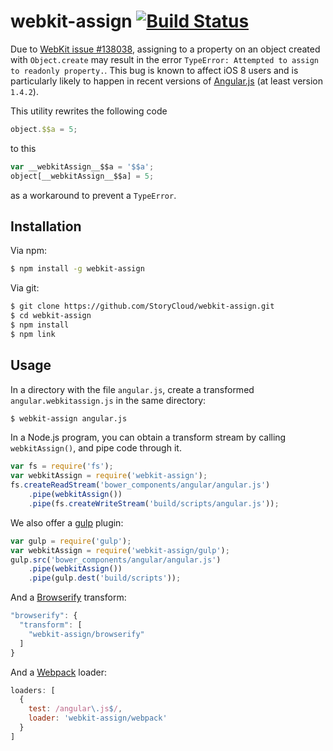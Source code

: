 # webkit-assign [![Build Status](https://travis-ci.org/StoryCloud/webkit-assign.svg?branch=master)](https://travis-ci.org/StoryCloud/webkit-assign)

Due to [WebKit issue #138038][], assigning to a property on an object created
with `Object.create` may result in the error `TypeError: Attempted to assign to
readonly property.`. This bug is known to affect iOS 8 users and is particularly
likely to happen in recent versions of [Angular.js][] (at least version
`1.4.2`).

This utility rewrites the following code

```js
object.$$a = 5;
```

to this

```js
var __webkitAssign__$$a = '$$a';
object[__webkitAssign__$$a] = 5;
```

as a workaround to prevent a `TypeError`.

## Installation

Via npm:

```bash
$ npm install -g webkit-assign
```

Via git:

```bash
$ git clone https://github.com/StoryCloud/webkit-assign.git
$ cd webkit-assign
$ npm install
$ npm link
```

## Usage

In a directory with the file `angular.js`, create a transformed
`angular.webkitassign.js` in the same directory:

```bash
$ webkit-assign angular.js
```

In a Node.js program, you can obtain a transform stream by calling
`webkitAssign()`, and pipe code through it.

```js
var fs = require('fs');
var webkitAssign = require('webkit-assign');
fs.createReadStream('bower_components/angular/angular.js')
    .pipe(webkitAssign())
    .pipe(fs.createWriteStream('build/scripts/angular.js'));
```

We also offer a [gulp][] plugin:

```js
var gulp = require('gulp');
var webkitAssign = require('webkit-assign/gulp');
gulp.src('bower_components/angular/angular.js')
    .pipe(webkitAssign())
    .pipe(gulp.dest('build/scripts'));
```

And a [Browserify][] transform:

```js
"browserify": {
  "transform": [
    "webkit-assign/browserify"
  ]
}
```

And a [Webpack][] loader:

```js
loaders: [
  {
    test: /angular\.js$/,
    loader: 'webkit-assign/webpack'
  }
]
```

[WebKit issue #138038]: https://bugs.webkit.org/show_bug.cgi?id=138038
[Angular.js]: https://angularjs.org/
[gulp]: http://gulpjs.com/
[Browserify]: http://browserify.org/
[Webpack]: http://webpack.github.io
